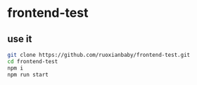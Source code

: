 # frontend-test

## use it

```bash
git clone https://github.com/ruoxianbaby/frontend-test.git
cd frontend-test
npm i
npm run start
```
